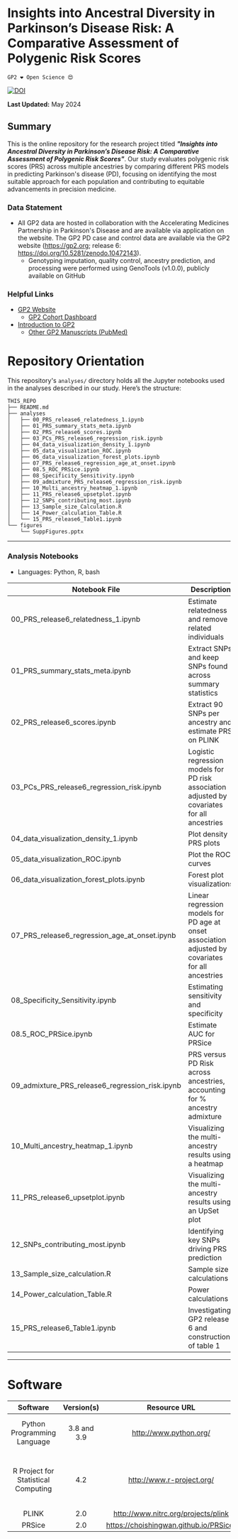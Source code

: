 # Insights into Ancestral Diversity in Parkinson’s Disease Risk: A Comparative Assessment of Polygenic Risk Scores

`GP2 ❤️ Open Science 😍`

[![DOI](https://zenodo.org/badge/790425028.svg)](https://zenodo.org/doi/10.5281/zenodo.11110943)

**Last Updated:** May 2024 

## Summary
This is the online repository for the research project titled ***"Insights into Ancestral Diversity in Parkinson’s Disease Risk: A Comparative Assessment of Polygenic Risk Scores"***. Our study evaluates polygenic risk scores (PRS) across multiple ancestries by comparing different PRS models in predicting Parkinson's disease (PD), focusing on identifying the most suitable approach for each population and contributing to equitable advancements in precision medicine.

### Data Statement 
* All GP2 data are hosted in collaboration with the Accelerating Medicines Partnership in Parkinson's Disease and are available via application on the website. The GP2 PD case and control data are available via the GP2 website (https://gp2.org; release 6: https://doi.org/10.5281/zenodo.10472143). 
    * Genotyping imputation, quality control, ancestry prediction, and processing were performed using GenoTools (v1.0.0), publicly available on GitHub

### Helpful Links 
- [GP2 Website](https://gp2.org/)
    - [GP2 Cohort Dashboard](https://gp2.org/cohort-dashboard-advanced/)
- [Introduction to GP2](https://movementdisorders.onlinelibrary.wiley.com/doi/10.1002/mds.28494)
    - [Other GP2 Manuscripts (PubMed)](https://pubmed.ncbi.nlm.nih.gov/?term=%22global+parkinson%27s+genetics+program%22)

# Repository Orientation 
This repository's `analyses/` directory holds all the Jupyter notebooks used in the analyses described in our study. Here’s the structure:

```
THIS_REPO
├── README.md
├── analyses
│   ├── 00_PRS_release6_relatedness_1.ipynb
│   ├── 01_PRS_summary_stats_meta.ipynb
│   ├── 02_PRS_release6_scores.ipynb
│   ├── 03_PCs_PRS_release6_regression_risk.ipynb
│   ├── 04_data_visualization_density_1.ipynb
│   ├── 05_data_visualization_ROC.ipynb
│   ├── 06_data_visualization_forest_plots.ipynb
│   ├── 07_PRS_release6_regression_age_at_onset.ipynb
│   ├── 08.5_ROC_PRSice.ipynb
│   ├── 08_Specificity_Sensitivity.ipynb
│   ├── 09_admixture_PRS_release6_regression_risk.ipynb
│   ├── 10_Multi_ancestry_heatmap_1.ipynb
│   ├── 11_PRS_release6_upsetplot.ipynb
│   ├── 12_SNPs_contributing_most.ipynb
│   ├── 13_Sample_size_Calculation.R
│   ├── 14_Power_calculation_Table.R
│   └── 15_PRS_release6_Table1.ipynb
└── figures
    └── SuppFigures.pptx
```

---
### Analysis Notebooks
* Languages: Python, R, bash

| **Notebook File**                     | Description                                                                                       |
|---------------------------------------|---------------------------------------------------------------------------------------------------|
| 00_PRS_release6_relatedness_1.ipynb   | Estimate relatedness and remove related individuals                                               |
| 01_PRS_summary_stats_meta.ipynb       | Extract SNPs and keep SNPs found across summary statistics                                        |
| 02_PRS_release6_scores.ipynb          | Extract 90 SNPs per ancestry and estimate PRS on PLINK                                            |
| 03_PCs_PRS_release6_regression_risk.ipynb | Logistic regression models for PD risk association adjusted by covariates for all ancestries      |
| 04_data_visualization_density_1.ipynb | Plot density PRS plots                                                                             |
| 05_data_visualization_ROC.ipynb       | Plot the ROC curves                                                                                |
| 06_data_visualization_forest_plots.ipynb | Forest plot visualizations                                                                         |
| 07_PRS_release6_regression_age_at_onset.ipynb | Linear regression models for PD age at onset association adjusted by covariates for all ancestries |
| 08_Specificity_Sensitivity.ipynb    | Estimating sensitivity and specificity                                                             |
| 08.5_ROC_PRSice.ipynb    | Estimate AUC for PRSice                                                             |
| 09_admixture_PRS_release6_regression_risk.ipynb | PRS versus PD Risk across ancestries, accounting for % ancestry admixture                          |
| 10_Multi_ancestry_heatmap_1.ipynb     | Visualizing the multi-ancestry results using a heatmap                                             |
| 11_PRS_release6_upsetplot.ipynb       | Visualizing the multi-ancestry results using an UpSet plot                                         |
| 12_SNPs_contributing_most.ipynb       | Identifying key SNPs driving PRS prediction                                                        |
| 13_Sample_size_calculation.R       | Sample size calculations                                                        |
| 14_Power_calculation_Table.R       | Power calculations                                                 |
| 15_PRS_release6_Table1.ipynb       | Investigating GP2 release 6 and construction of table 1                                                         |

---

# Software 
|               Software              |  Version(s) |                              Resource URL                              |       RRID      |                                               Notes                                               |
|:-----------------------------------:|:-----------:|:----------------------------------------------------------------------:|:---------------:|:-------------------------------------------------------------------------------------------------:|
|     Python Programming Language     | 3.8 and 3.9 |                         http://www.python.org/                         | RRID:SCR_008394 | pandas; numpy; seaborn; matplotlib; statsmodel; used for general data wrangling/plotting/analyses |
| R Project for Statistical Computing |     4.2 |                        http://www.r-project.org/                       | RRID:SCR_001905 |   tidyverse; dplyr; tidyr; ggplot; data.table; used for general data wrangling/plotting/analyses // avengeme; for power calculations |
|                PLINK                |     2.0     |                   http://www.nitrc.org/projects/plink                  | RRID:SCR_001757 |                                     used for genetic analyses                                     |
| PRSice | 2.0 | https://choishingwan.github.io/PRSice/ | RRID:SCR_017057 | Estimating PRS in R 


